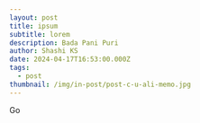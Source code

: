```yaml
---
layout: post
title: ipsum
subtitle: lorem
description: Bada Pani Puri
author: Shashi KS
date: 2024-04-17T16:53:00.000Z
tags:
  - post
thumbnail: /img/in-post/post-c-u-ali-memo.jpg
---
```

Go
